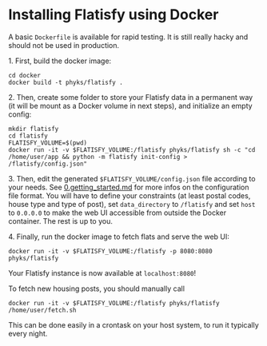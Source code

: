 Installing Flatisfy using Docker
================================

A basic `Dockerfile` is available for rapid testing. It is still really hacky
and should not be used in production.


1\. First, build the docker image:

```
cd docker
docker build -t phyks/flatisfy .
```

2\. Then, create some folder to store your Flatisfy data in a permanent way (it
   will be mount as a Docker volume in next steps), and initialize an empty
   config:

```
mkdir flatisfy
cd flatisfy
FLATISFY_VOLUME=$(pwd)
docker run -it -v $FLATISFY_VOLUME:/flatisfy phyks/flatisfy sh -c "cd /home/user/app && python -m flatisfy init-config > /flatisfy/config.json"
```


3\. Then, edit the generated `$FLATISFY_VOLUME/config.json` file according to your needs. See
   [0.getting_started.md](0.getting_started.md) for more infos on the
   configuration file format. You will have to define your constraints (at
   least postal codes, house type and type of post), set `data_directory` to
   `/flatisfy` and set `host` to `0.0.0.0` to make the web UI accessible from
   outside the Docker container. The rest is up to you.


4\. Finally, run the docker image to fetch flats and serve the web UI:

```
docker run -it -v $FLATISFY_VOLUME:/flatisfy -p 8080:8080 phyks/flatisfy
```

Your Flatisfy instance is now available at `localhost:8080`!


To fetch new housing posts, you should manually call

```
docker run -it -v $FLATISFY_VOLUME:/flatisfy phyks/flatisfy /home/user/fetch.sh
```

This can be done easily in a crontask on your host system, to run it typically
every night.

